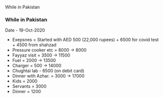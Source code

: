 While in Pakistan

### While in Pakistan
Date - 19-Oct-2020

- Exepsnes = Started with AED 500 (22,000 rupees) + 6500 for covid test + 4500 from shahzad 
- Pressure cooker etc = 8000 → 8000 
- Fayyaz visit = 3500 → 11500 
- Fuel = 2000 → 13500 
- Charger = 500 → 14000 
- Chughtai lab - 6500 (on debit card) 
- Dinner with Azhar. = 3000 → 17000 
- Kids = 2000 
- Servants = 3000 
- Dinner = 1200